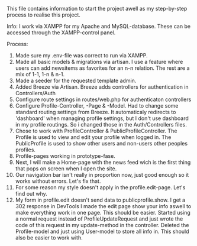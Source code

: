 This file contains information to start the project awell as my step-by-step process to realise this project.

Info:
I work via XAMPP for my Apache and MySQL-database. These can be accessed through the XAMPP-control panel.

Process:
1. Made sure my .env-file was correct to run via XAMPP.
2. Made all basic models & migrations via artisan. 
    I use a feature where users can add newsitems as favorites for an n-n relation. The rest are a mix of 1-1, 1-n & n-1.
3. Made a seeder for the requested template admin.
4. Added Breeze via Artisan. Breeze adds controllers for authentication in Controllers/Auth
5. Configure route settings in routes/web.php for authenticaton controllers
6. Configure Profile-Controller, -Page & -Model.
    Had to change some standard routing settings from Breeze. It automaticaly redirects to 'dashboard' when managing profile settings, but I don't use dashboard in my profile routings. So i changed those in the Auth/Controllers files.
7. Chose to work with ProfileController & PublicProfileController.
    The Profile is used to view and edit your profile when logged in. The PublicProfile is used to show other users and non-users other peoples profiles.
8. Profile-pages working in prototype-fase.
9. Next, I will make a Home-page with the news feed wich is the first thing that pops on screen when I open the site.
10. Our navigation bar isn't really in proportion now, just good enough so it works without errors. Let's fix that.
11. For some reason my style doesn't apply in the profile.edit-page. Let's find out why.
12. My form in profile.edit doesn't send data to publicprofile.show.
     I get a 302 response in DevTools
     I made the edit page show your info aswell to make everything work in one page. This should be easier.
     Started using a normal request instead of ProfileUpdateRequest and just wrote the code of this request in my update-method in the controller.
     Deleted the Profile-model and just using User-model to store all info in. This should also be easier to work with.